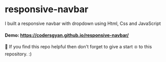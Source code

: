 # responsive-navbar
I built a responsive navbar with dropdown using Html, Css and JavaScript

#### Demo: https://codersgyan.github.io/responsive-navbar/

🙏 If you find this repo helpful then don't forget to give a start ❇️ to this repository. :)
